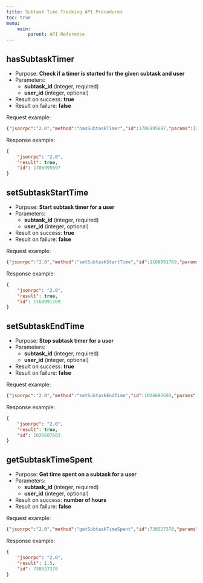 ```yaml
---
title: Subtask Time Tracking API Procedures
toc: true
menu:
    main:
        parent: API Reference
---
```


hasSubtaskTimer
---------------

- Purpose: **Check if a timer is started for the given subtask and
    user**
- Parameters:
    - **subtask\_id** (integer, required)
    - **user\_id** (integer, optional)
- Result on success: **true**
- Result on failure: **false**

Request example:

```json
{"jsonrpc":"2.0","method":"hasSubtaskTimer","id":1786995697,"params":[2,4]}
```

Response example:

```json
{
    "jsonrpc": "2.0",
    "result": true,
    "id": 1786995697
}
```

setSubtaskStartTime
-------------------

- Purpose: **Start subtask timer for a user**
- Parameters:
    - **subtask\_id** (integer, required)
    - **user\_id** (integer, optional)
- Result on success: **true**
- Result on failure: **false**

Request example:

```json
{"jsonrpc":"2.0","method":"setSubtaskStartTime","id":1168991769,"params":[2,4]}
```

Response example:

```json
{
    "jsonrpc": "2.0",
    "result": true,
    "id": 1168991769
}
```

setSubtaskEndTime
-----------------

- Purpose: **Stop subtask timer for a user**
- Parameters:
    - **subtask\_id** (integer, required)
    - **user\_id** (integer, optional)
- Result on success: **true**
- Result on failure: **false**

Request example:

```json
{"jsonrpc":"2.0","method":"setSubtaskEndTime","id":1026607603,"params":[2,4]}
```

Response example:

```json
{
    "jsonrpc": "2.0",
    "result": true,
    "id": 1026607603
}
```

getSubtaskTimeSpent
-------------------

- Purpose: **Get time spent on a subtask for a user**
- Parameters:
    - **subtask\_id** (integer, required)
    - **user\_id** (integer, optional)
- Result on success: **number of hours**
- Result on failure: **false**

Request example:

```json
{"jsonrpc":"2.0","method":"getSubtaskTimeSpent","id":738527378,"params":[2,4]}
```

Response example:

```json
{
    "jsonrpc": "2.0",
    "result": 1.5,
    "id": 738527378
}
```
